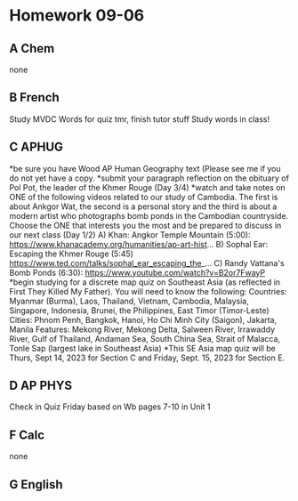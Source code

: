 Homework 09-06
==========

A Chem
-------
none

B French
-------
Study MVDC Words for quiz tmr, finish tutor stuff
Study words in class!

C APHUG
-------
*be sure you have Wood AP Human Geography text (Please see me if you do not yet have a copy.
*submit your paragraph reflection on the obituary of Pol Pot, the leader of the Khmer Rouge (Day 3/4)
*watch and take notes on ONE of the following videos related to our study of Cambodia. The first is about Ankgor Wat, the second is a personal story and the third is about a modern artist who photographs bomb ponds in the Cambodian countryside. Choose the ONE that interests you the most and be prepared to discuss in our next class (Day 1/2)
A) Khan: Angkor Temple Mountain (5:00):
https://www.khanacademy.org/humanities/ap-art-hist...
B) Sophal Ear: Escaping the Khmer Rouge (5:45)
https://www.ted.com/talks/sophal_ear_escaping_the_...
C) Randy Vattana's Bomb Ponds (6:30):
https://www.youtube.com/watch?v=B2or7FwayP
*begin studying for a discrete map quiz on Southeast Asia (as reflected in First They Killed My Father). You will need to know the following:
Countries: Myanmar (Burma), Laos, Thailand, Vietnam, Cambodia, Malaysia, Singapore, Indonesia, Brunei, the Philippines, East Timor (Timor-Leste)
Cities: Phnom Penh, Bangkok, Hanoi, Ho Chi Minh City (Saigon), Jakarta, Manila
Features: Mekong River, Mekong Delta, Salween River, Irrawaddy River, Gulf of Thailand, Andaman Sea, South China Sea, Strait of Malacca, Tonle Sap (largest lake in Southeast Asia)
*This SE Asia map quiz will be Thurs, Sept 14, 2023 for Section C  and Friday, Sept. 15, 2023 for Section E.

D AP PHYS
-------
Check in Quiz Friday based on Wb pages 7-10 in Unit 1

F Calc
-------
none

G English
------